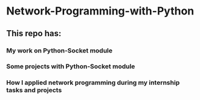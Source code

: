 # Network-Programming-with-Python
## This repo has:
### My work on Python-Socket module 
### Some projects with Python-Socket module
### How I applied network programming during my internship tasks and projects
